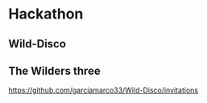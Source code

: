 # Hackathon

## Wild-Disco

## The Wilders three

https://github.com/garciamarco33/Wild-Disco/invitations
